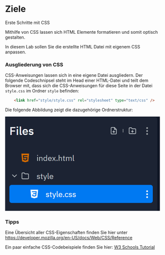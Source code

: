 # Ziele

Erste Schritte mit CSS

Mithilfe von CSS lassen sich HTML Elemente formatieren und somit optisch gestalten.

In diesem Lab sollen Sie die erstellte HTML Datei mit eigenem CSS anpassen.

### Ausgliederung von CSS
CSS-Anweisungen lassen sich in eine eigene Datei ausgliedern. Der folgende Codeschnipsel steht im Head einer HTML-Datei und teilt dem Browser mit, dass sich die CSS-Anweisungen für diese Seite in der Datei ```style.css``` im Ordner ```style``` befinden:

~~~html
    <link href="style/style.css" rel="stylesheet" type="text/css" />
~~~

Die folgende Abbildung zeigt die dazugehörige Ordnerstruktur:

![img.png](img/files.png)

### Tipps

Eine Übersicht aller CSS-Eigenschaften finden Sie hier unter https://developer.mozilla.org/en-US/docs/Web/CSS/Reference

Ein paar einfache CSS-Codebeispiele finden Sie hier:
[W3 Schools Tutorial](https://www.w3schools.com/css/default.asp)
